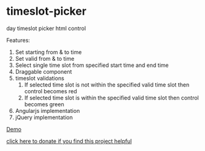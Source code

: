 # timeslot-picker
day timeslot picker html control

Features:
1. Set starting from & to time
2. Set valid from & to time
3. Select single time slot from specified start time and end time
4. Draggable component
5. timeslot validations
    1. If selected time slot is not within the specified valid time slot then control becomes red
    2. If selected time slot is within the specified valid time slot then control becomes green
6. Angularjs implementation
7. jQuery implementation

[Demo](http://nitinsawant.com/timeslotpicker/)

[click here to donate if you find this project helpful](https://paypal.me/nitinsa1?locale.x=en_GB)
